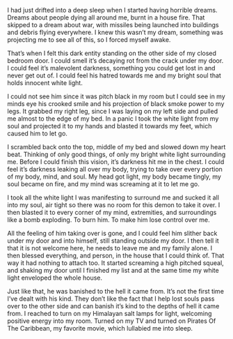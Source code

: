 I had just drifted into a deep sleep when I started having horrible dreams. Dreams about people dying all around me, burnt in a house fire. That skipped to a dream about war, with missiles being launched into buildings and debris flying everywhere. I knew this wasn’t my dream, something was projecting me to see all of this, so I forced myself awake.

That’s when I felt this dark entity standing on the other side of my closed bedroom door. I could smell it’s decaying rot from the crack under my door. I could feel it’s malevolent darkness, something you could get lost in and never get out of. I could feel his hatred towards me and my bright soul that holds innocent white light.

I could not see him since it was pitch black in my room but I could see in my minds eye his crooked smile and his projection of black smoke power to my legs. It grabbed my right leg, since I was laying on my left side and pulled me almost to the edge of my bed. In a panic I took the white light from my soul and projected it to my hands and blasted it towards my feet, which caused him to let go.

I scrambled back onto the top, middle of my bed and slowed down my heart beat. Thinking of only good things, of only my bright white light surrounding me. Before I could finish this vision, it’s darkness hit me in the chest. I could feel it’s darkness leaking all over my body, trying to take over every portion of my body, mind, and soul. My head got light, my body became tingly, my soul became on fire, and my mind was screaming at it to let me go.

I took all the white light I was manifesting to surround me and sucked it all into my soul, air tight so there was no room for this demon to take it over. I then blasted it to every corner of my mind, extremities, and surroundings like a bomb exploding. To burn him. To make him lose control over me.

All the feeling of him taking over is gone, and I could feel him slither back under my door and into himself, still standing outside my door. I then tell it that it is not welcome here, he needs to leave me and my family alone. I then blessed everything, and person, in the house that I could think of. That way it had nothing to attach too. It started screaming a high pitched squeal, and shaking my door until I finished my list and at the same time my white light enveloped the whole house.

Just like that, he was banished to the hell it came from. It’s not the first time I’ve dealt with his kind. They don’t like the fact that I help lost souls pass over to the other side and can banish it’s kind to the depths of hell it came from. I reached to turn on my Himalayan salt lamps for light, welcoming positive energy into my room. Turned on my TV and turned on Pirates Of The Caribbean, my favorite movie, which lullabied me into sleep.
